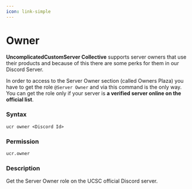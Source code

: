 ```yaml
---
icon: link-simple
---
```


# Owner

**UncomplicatedCustomServer Collective** supports server owners that use their products and because of this there are some perks for them in our Discord Server.

In order to access to the Server Owner section (called Owners Plaza) you have to get the role `@Server Owner` and via this command is the only way.\
You can get the role only if your server is **a verified server online on the official list**.

### Syntax

```
ucr owner <Discord Id>
```

### Permission

```
ucr.owner
```

### Description

Get the Server Owner role on the UCSC official Discord server.
